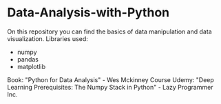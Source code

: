 # Data-Analysis-with-Python
On this repository you can find the basics of data manipulation and data visualization.
Libraries used:
- numpy
- pandas
- matplotlib

Book:
"Python for Data Analysis" - Wes Mckinney
Course Udemy:
"Deep Learning Prerequisites: The Numpy Stack in Python" - Lazy Programmer Inc.
